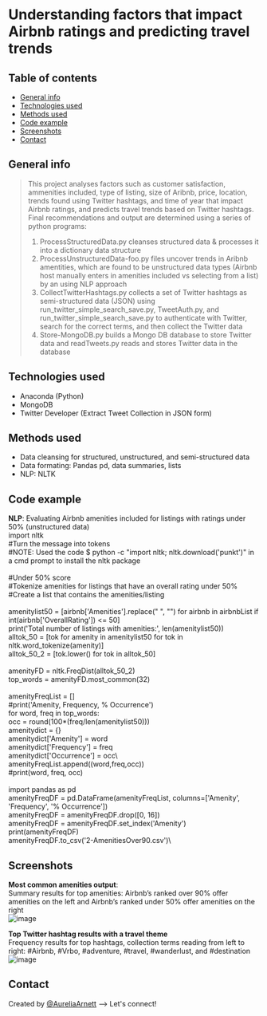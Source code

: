 # Understanding factors that impact Airbnb ratings and predicting travel trends

## Table of contents
* [General info](#general-info)
* [Technologies used](#technologies-used)
* [Methods used](#methods-used)
* [Code example](code-example)
* [Screenshots](#screenshots)
* [Contact](#contact)

## General info
> This project analyses factors such as customer satisfaction, ammenities included, type of listing, size of Aribnb, price, location, trends found using Twitter hashtags, and time of year that impact Airbnb ratings, and predicts travel trends based on Twitter hashtags. Final recommendations and output are determined using a series of python programs:
> 1. ProcessStructuredData.py cleanses structured data & processes it into a dictionary data structure
> 2. ProcessUnstructuredData-foo.py files uncover trends in Aribnb amentities, which are found to be unstructured data types (Airbnb host manually enters in amenities included vs selecting from a list) by an using NLP approach
> 3. CollectTwitterHashtags.py collects a set of Twitter hashtags as semi-structured data (JSON) using run_twitter_simple_search_save.py, TweetAuth.py, and run_twitter_simple_search_save.py to authenticate with Twitter, search for the correct terms, and then collect the Twitter data  
> 4. Store-MongoDB.py builds a Mongo DB database to store Twitter data and readTweets.py reads and stores Twitter data in the database

## Technologies used
* Anaconda (Python)
* MongoDB
* Twitter Developer (Extract Tweet Collection in JSON form)

## Methods used
* Data cleansing for structured, unstructured, and semi-structured data
* Data formating: Pandas pd, data summaries, lists
* NLP: NLTK

## Code example
**NLP**: Evaluating Airbnb amenities included for listings with ratings under 50% (unstructured data)\
import nltk\
#Turn the message into tokens\
#NOTE: Used the code $ python -c "import nltk; nltk.download('punkt')" in a cmd prompt to install the nltk package\
\
#Under 50% score\
#Tokenize amenities for listings that have an overall rating under 50%\
#Create a list that contains the amenities/listing\
\
amenitylist50 = [airbnb['Amenities'].replace(" ", "") for airbnb in airbnbList if int(airbnb['OverallRating']) <= 50]\
print('Total number of listings with amenities:', len(amenitylist50))\
alltok_50 = [tok for amenity in amenitylist50 for tok in nltk.word_tokenize(amenity)]\
alltok_50_2 = [tok.lower() for tok in alltok_50]\
\
amenityFD = nltk.FreqDist(alltok_50_2)\
top_words = amenityFD.most_common(32)\
\
amenityFreqList = []\
#print('Amenity, Frequency, % Occurrence')\
for word, freq in top_words:\
   occ = round(100*(freq/len(amenitylist50)))\
   amenitydict = {}\
   amenitydict['Amenity'] = word\
   amenitydict['Frequency'] = freq\
   amenitydict['Occurrence'] = occ\\\
   amenityFreqList.append((word,freq,occ))\
#print(word, freq, occ)\
\
import pandas as pd\
amenityFreqDF = pd.DataFrame(amenityFreqList, columns=['Amenity', 'Frequency', '% Occurrence'])\
amenityFreqDF = amenityFreqDF.drop([0, 16])\
amenityFreqDF = amenityFreqDF.set_index('Amenity')\
print(amenityFreqDF)\
amenityFreqDF.to_csv('2-AmenitiesOver90.csv')\


## Screenshots
**Most common amenities output**:\
Summary results for top amenities: Airbnb’s ranked over 90% offer amenities on the left and Airbnb’s ranked under 50% offer amenities on the right\
![image](https://user-images.githubusercontent.com/75768214/117924159-27fcde80-b2aa-11eb-9b6b-584e82de0506.png)

**Top Twitter hashtag results with a travel theme**\
Frequency results for top hashtags, collection terms reading from left to right: #Airbnb, #Vrbo, #adventure, #travel, #wanderlust, and #destination\
![image](https://user-images.githubusercontent.com/75768214/117924318-65616c00-b2aa-11eb-9f80-f2b3dda991b5.png)


## Contact
Created by [@AureliaArnett](https://twitter.com/AureliaArnett) --> Let's connect!
